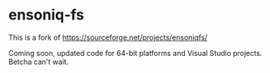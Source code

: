# ensoniq-fs
This is a fork of https://sourceforge.net/projects/ensoniqfs/

Coming soon, updated code for 64-bit platforms and Visual Studio
projects. Betcha can't wait.
